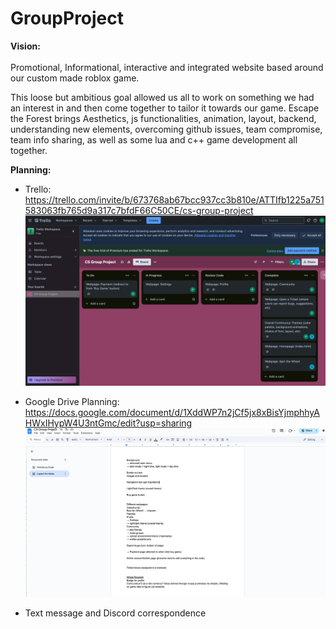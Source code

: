 ﻿# GroupProject
**Vision:**
<br/>
<br/>
Promotional, Informational, interactive and integrated website based around our custom made roblox game. 

This loose but ambitious goal allowed us all to work on something we had an interest in and then come together to tailor it towards our game. Escape the Forest brings Aesthetics, js functionalities, animation, layout, backend, understanding new elements, overcoming github issues, team compromise, team info sharing, as well as some lua and c++ game development all together.

**Planning:**
- Trello: https://trello.com/invite/b/673768ab67bcc937cc3b810e/ATTIfb1225a751583063fb765d9a317c7bfdF66C50CE/cs-group-project 
![Trello](images/Trello.png)

- Google Drive Planning: https://docs.google.com/document/d/1XddWP7n2jCf5jx8xBisYjmphhyAHWxIHypW4U3ntGmc/edit?usp=sharing
![Google docs](images/Google.png)

- Text message and Discord correspondence
